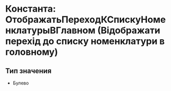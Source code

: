 ﻿# Константа: ОтображатьПереходКСпискуНоменклатурыВГлавном (Відображати перехід до списку номенклатури в головному)

## Тип значения

- Булево

